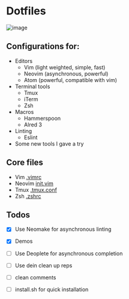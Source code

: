 # Dotfiles

![image](https://cloud.githubusercontent.com/assets/19645990/21877510/9b064e3c-d859-11e6-9054-38c8d4b8cdee.png)
## Configurations for:
* Editors
  * Vim (light weighted, simple, fast)
  * Neovim (asynchronous, powerful)
  * Atom (powerful, compatible with vim)
* Terminal tools
  * Tmux
  * iTerm
  * Zsh
* Macros
  * Hammerspoon 
  * Alred 3
* Linting 
  * Eslint
* Some new tools I gave a try

## Core files
* Vim [.vimrc](https://github.com/wangsongiam/dotfiles/blob/master/.vim/.vimrc)
* Neovim [init.vim](https://github.com/wangsongiam/dotfiles/blob/master/nvim/init.vim)
* Tmux [.tmux.conf](https://github.com/wangsongiam/dotfiles/blob/master/.tmux.conf)
* Zsh [.zshrc](https://github.com/wangsongiam/dotfiles/blob/master/.zshrc)

## Todos
- [x] Use Neomake for asynchronous linting
- [x] Demos
- [ ] Use Deoplete for asynchronous completion
- [ ] Use dein clean up reps
- [ ] clean comments
- [ ] install.sh for quick installation

